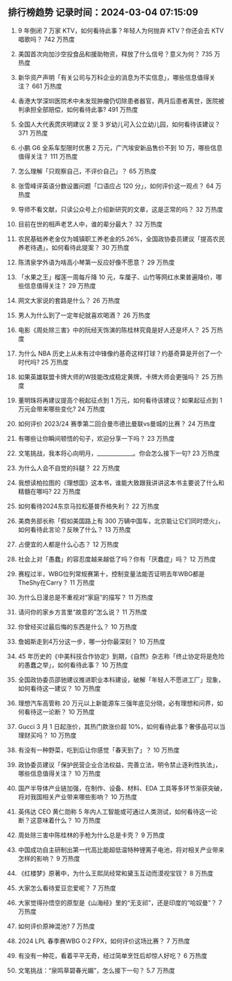 
## 排行榜趋势 记录时间：2024-03-04 07:15:09
  
  1. 9 年倒闭 7 万家 KTV，如何看待此事？年轻人为何抛弃 KTV？你还会去 KTV 唱歌吗？ 742 万热度
    
  2. 美国首次向加沙空投食品和援助物资，释放了什么信号？意义为何？ 735 万热度
    
  3. 新华资产声明「有关公司与万科企业的消息为不实信息」，哪些信息值得关注？ 661 万热度
    
  4. 香港大学深圳医院术中未发现肿瘤仍切除患者器官，两月后患者离世，医院被判承担全部赔偿，如何看待此事? 491 万热度
    
  5. 全国人大代表庹庆明建议 2 至 3 岁幼儿可入公立幼儿园，如何看待该建议？ 371 万热度
    
  6. 小鹏 G6 全系车型限时优惠 2 万元，广汽埃安新品售价不到 10 万，哪些信息值得关注？ 111 万热度
    
  7. 怎么理解「只观察自己，不评价自己」？ 65 万热度
    
  8. 张雪峰评英语分数设置问题「口语应占 120 分」，如何评价这一观点？ 64 万热度
    
  9. 导师不看文献，只读公众号上介绍新研究的文章，这是正常的吗？ 32 万热度
    
  10. 目前在世的相声老艺人中，谁的辈分最大？ 32 万热度
    
  11. 农民基础养老金仅为城镇职工养老金的5.26%，全国政协委员建议「提高农民养老待遇」，如何看待此提案？ 30 万热度
    
  12. 陈清泉学外语为啥高小琴第一反应好像不愿意？ 29 万热度
    
  13. 「水果之王」榴莲一周每斤降 10 元，车厘子、山竹等网红水果普遍降价，哪些信息值得关注？ 29 万热度
    
  14. 网文大家说的套路是什么？ 26 万热度
    
  15. 男人为什么到了一定年纪就喜欢喝酒？ 26 万热度
    
  16. 电影《周处除三害》中的阮经天饰演的陈桂林究竟是好人还是坏人？ 25 万热度
    
  17. 为什么 NBA 历史上从未有过中锋像约基奇这样打球？约基奇算是开创了一个时代吗? 25 万热度
    
  18. 如果英雄联盟卡牌大师的W技能改成稳定黄牌，卡牌大师会更强吗？ 25 万热度
    
  19. 董明珠将再建议提高个税起征点到 1 万元，如何看待该建议？如果起征点到 1 万元会带来哪些变化? 24 万热度
    
  20. 如何评价 2023/24 赛季第二回合曼市德比曼联vs曼城的比赛？ 24 万热度
    
  21. 有哪些让你瞬间顿悟的句子，欢迎分享一下吗？ 23 万热度
    
  22. 文笔挑战，我本将心向明月，_____________。你会怎么接下一句? 23 万热度
    
  23. 为什么人会不自觉的抖腿？ 22 万热度
    
  24. 我想读柏拉图的《理想国》这本书，谁能大致跟我讲讲这本书主要说了什么和精髓在哪吗? 22 万热度
    
  25. 如何看待2024东京马拉松基普乔格失利？ 22 万热度
    
  26. 美商务部长称「假如美国路上有 300 万辆中国车，北京能让它们同时熄火」，如何看待此言论？反映了什么？ 13 万热度
    
  27. 占便宜的人都是什么心态？ 12 万热度
    
  28. 社会上对「愚蠢」的容忍度越来越低了吗？你有「厌蠢症」吗？ 12 万热度
    
  29. 赛程过半，WBG位列常规赛第十，控制变量法能否证明去年WBG都是TheShy在Carry？ 11 万热度
    
  30. 为什么日漫总是不重视对“家庭”的描写？ 11 万热度
    
  31. 请问你的家乡方言里“故意的”怎么说？ 11 万热度
    
  32. 你曾经买过最后悔的东西是什么？ 10 万热度
    
  33. 詹姆斯走到4万分这一步，哪一分你最深刻？ 10 万热度
    
  34. 45 年历史的《中美科技合作协定》到期，《自然》杂志称「终止协定将是危险的愚蠢之举」，如何看待此事？ 10 万热度
    
  35. 全国政协委员邵驰建议推进职业本科建设，破解「年轻人不愿进工厂」现象，如何看待这一建议？ 10 万热度
    
  36. 理想汽车高管称 20 万元以上新能源车三强年底见分晓，必有理想和问界，如何看待这一论断？ 10 万热度
    
  37. Gucci 3 月 1 日起涨价，其热门款涨价超 10%，如何看待此事？奢侈品可以当理财买吗？ 10 万热度
    
  38. 有没有一种野菜，吃到后让你感觉「春天到了」？ 10 万热度
    
  39. 政协委员建议「保护民营企业合法权益，完善立法，明令禁止逐利性执法」，哪些信息值得关注？ 10 万热度
    
  40. 国产半导体产业链加强，在制作、设备、材料、EDA 工具等多环节渐获突破，将对我国相关产业带来哪些影响？ 10 万热度
    
  41. 英伟达 CEO 黄仁勋称 5 年内人工智能或可通过人类测试，如何看待这一论断？这意味着什么？ 10 万热度
    
  42. 周处除三害中陈桂林的手枪为什么总是卡壳？ 9 万热度
    
  43. 中国成功自主研制出第一代高比能超低温特种锂离子电池，将对相关产业带来怎样的影响？ 9 万热度
    
  44. 《红楼梦》原著中，为什么王熙凤经常和黛玉互动而漠视宝钗？ 8 万热度
    
  45. 大家怎么看待爱豆恋爱呢？ 7 万热度
    
  46. 大家觉得孙悟空的原型是《山海经》里的“无支祁”，还是印度的“哈奴曼”？ 7 万热度
    
  47. 如何评价原神混池? 7 万热度
    
  48. 2024 LPL 春季赛WBG 0:2 FPX，如何评价这场比赛？ 7 万热度
    
  49. 有没有一种花，看着平平无奇，经过简单烹饪后却惊人好吃？ 6 万热度
    
  50. 文笔挑战：“泉鸣草碧春光媚”，怎么接下一句？ 5.7 万热度
    
